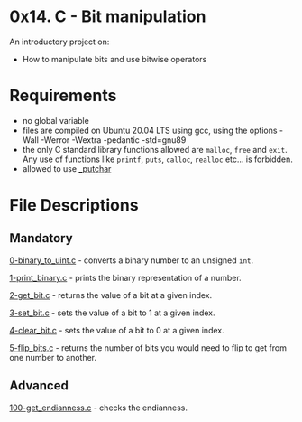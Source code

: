 # 0x14. C - Bit manipulation
An introductory project on:

- How to manipulate bits and use bitwise operators

# Requirements
- no global variable
- files are compiled on Ubuntu 20.04 LTS using gcc, using the options -Wall -Werror -Wextra -pedantic -std=gnu89
- the only C standard library functions allowed are `malloc`, `free` and `exit`. Any use of functions like `printf`, `puts`, `calloc`, `realloc` etc… is forbidden.
- allowed to use [_putchar](https://github.com/holbertonschool/_putchar.c/blob/master/_putchar.c)

# File Descriptions
## Mandatory
[0-binary_to_uint.c](https://github.com/Gbeminiyi2022/alx-low_level_programming/blob/main/0x14-bit_manipulation/0-binary_to_uint.c) - converts a binary number to an unsigned `int`.

[1-print_binary.c](https://github.com/Gbeminiyi2022/alx-low_level_programming/blob/main/0x14-bit_manipulation/1-print_binary.c) - prints the binary representation of a number.

[2-get_bit.c](https://github.com/Gbeminiyi2022/alx-low_level_programming/blob/main/0x14-bit_manipulation/2-get_bit.c) - returns the value of a bit at a given index.

[3-set_bit.c](https://github.com/Gbeminiyi2022/alx-low_level_programming/blob/main/0x14-bit_manipulation/3-set_bit.c) - sets the value of a bit to 1 at a given index.

[4-clear_bit.c](https://github.com/Gbeminiyi2022/alx-low_level_programming/blob/main/0x14-bit_manipulation/4-clear_bit.c) - sets the value of a bit to 0 at a given index.

[5-flip_bits.c](https://github.com/Gbeminiyi2022/alx-low_level_programming/blob/main/0x14-bit_manipulation/5-flip_bits.c) - returns the number of bits you would need to flip to get from one number to another.
## Advanced
[100-get_endianness.c](https://github.com/Gbeminiyi2022/alx-low_level_programming/blob/main/0x14-bit_manipulation/100-get_endianness.c) - checks the endianness.


